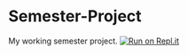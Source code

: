 # Semester-Project
My working semester project.
[![Run on Repl.it](https://repl.it/badge/github/SomeoneMysterious/Semester-Project)](https://repl.it/github/SomeoneMysterious/Semester-Project)